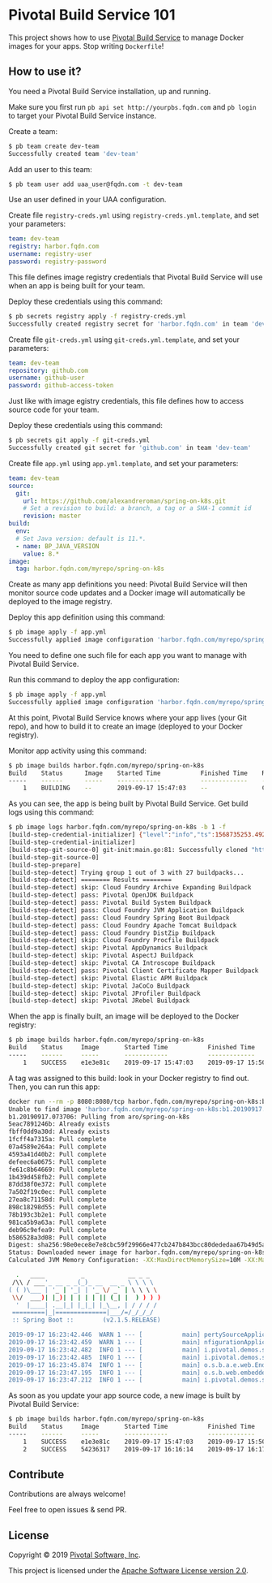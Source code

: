 # Pivotal Build Service 101

This project shows how to use
[Pivotal Build Service](https://content.pivotal.io/blog/pivotal-build-service-now-alpha-assembles-and-updates-containers-in-kubernetes)
to manage Docker images for your apps. Stop writing `Dockerfile`!

## How to use it?

You need a Pivotal Build Service installation, up and running.

Make sure you first run `pb api set http://yourpbs.fqdn.com`
and `pb login` to target your Pivotal Build Service instance.

Create a team:
```bash
$ pb team create dev-team
Successfully created team 'dev-team'
```

Add an user to this team:
```bash
$ pb team user add uaa_user@fqdn.com -t dev-team
```

Use an user defined in your UAA configuration.

Create file `registry-creds.yml` using `registry-creds.yml.template`, and set your parameters:
```yaml
team: dev-team
registry: harbor.fqdn.com
username: registry-user
password: registry-password
```

This file defines image registry credentials that Pivotal Build Service will use when
an app is being built for your team.

Deploy these credentials using this command:
```bash
$ pb secrets registry apply -f registry-creds.yml
Successfully created registry secret for 'harbor.fqdn.com' in team 'dev-team'
```

Create file `git-creds.yml` using `git-creds.yml.template`, and set your parameters:
```yaml
team: dev-team
repository: github.com
username: github-user
password: github-access-token
```

Just like with image egistry credentials, this file defines how to access source
code for your team.

Deploy these credentials using this command:
```bash
$ pb secrets git apply -f git-creds.yml
Successfully created git secret for 'github.com' in team 'dev-team'
```

Create file `app.yml` using `app.yml.template`, and set your parameters:
```yaml
team: dev-team
source:
  git:
    url: https://github.com/alexandreroman/spring-on-k8s.git
    # Set a revision to build: a branch, a tag or a SHA-1 commit id
    revision: master
build:
  env:
  # Set Java version: default is 11.*.
  - name: BP_JAVA_VERSION
    value: 8.*
image:
  tag: harbor.fqdn.com/myrepo/spring-on-k8s
```

Create as many app definitions you need: Pivotal Build Service will then
monitor source code updates and a Docker image will automatically be deployed
to the image registry.

Deploy this app definition using this command:
```bash
$ pb image apply -f app.yml
Successfully applied image configuration 'harbor.fqdn.com/myrepo/spring-on-k8s'
```

You need to define one such file for each app you want to manage with
Pivotal Build Service.

Run this command to deploy the app configuration:
```bash
$ pb image apply -f app.yml
Successfully applied image configuration 'harbor.fqdn.com/myrepo/spring-on-k8s'
```

At this point, Pivotal Build Service knows where your app lives (your Git repo),
and how to build it to create an image (deployed to your Docker registry).

Monitor app activity using this command:
```bash
$ pb image builds harbor.fqdn.com/myrepo/spring-on-k8s
Build    Status      Image    Started Time           Finished Time    Reason
-----    ------      -----    ------------           -------------    ------
    1    BUILDING    --       2019-09-17 15:47:03    --               CONFIG
```

As you can see, the app is being built by Pivotal Build Service.
Get build logs using this command:
```bash
$ pb image logs harbor.fqdn.com/myrepo/spring-on-k8s -b 1 -f
[build-step-credential-initializer] {"level":"info","ts":1568735253.4923153,"logger":"fallback-logger","caller":"creds-init/main.go:40","msg":"Credentials initialized.","commit":"002a41a"}
[build-step-credential-initializer]
[build-step-git-source-0] git-init:main.go:81: Successfully cloned "https://github.com/alexandreroman/spring-on-k8s.git" @ "9eb9ed895e945891d1af6982b035f86c3a06ea3d" in path "/workspace"
[build-step-git-source-0]
[build-step-prepare]
[build-step-detect] Trying group 1 out of 3 with 27 buildpacks...
[build-step-detect] ======== Results ========
[build-step-detect] skip: Cloud Foundry Archive Expanding Buildpack
[build-step-detect] pass: Pivotal OpenJDK Buildpack
[build-step-detect] pass: Pivotal Build System Buildpack
[build-step-detect] pass: Cloud Foundry JVM Application Buildpack
[build-step-detect] pass: Cloud Foundry Spring Boot Buildpack
[build-step-detect] pass: Cloud Foundry Apache Tomcat Buildpack
[build-step-detect] pass: Cloud Foundry DistZip Buildpack
[build-step-detect] skip: Cloud Foundry Procfile Buildpack
[build-step-detect] skip: Pivotal AppDynamics Buildpack
[build-step-detect] skip: Pivotal AspectJ Buildpack
[build-step-detect] skip: Pivotal CA Introscope Buildpack
[build-step-detect] pass: Pivotal Client Certificate Mapper Buildpack
[build-step-detect] skip: Pivotal Elastic APM Buildpack
[build-step-detect] skip: Pivotal JaCoCo Buildpack
[build-step-detect] skip: Pivotal JProfiler Buildpack
[build-step-detect] skip: Pivotal JRebel Buildpack
```

When the app is finally built, an image will be deployed to the Docker registry:
```bash
$ pb image builds harbor.fqdn.com/myrepo/spring-on-k8s
Build    Status     Image       Started Time           Finished Time          Reason
-----    ------     -----       ------------           -------------          ------
    1    SUCCESS    e1e3e81c    2019-09-17 15:47:03    2019-09-17 15:50:50    CONFIG
```

A tag was assigned to this build: look in your Docker registry to find out.
Then, you can run this app:
```bash
docker run --rm -p 8080:8080/tcp harbor.fqdn.com/myrepo/spring-on-k8s:b1.20190917.073706
Unable to find image 'harbor.fqdn.com/myrepo/spring-on-k8s:b1.20190917.073706' locally
b1.20190917.073706: Pulling from aro/spring-on-k8s
5eac7891246b: Already exists
fbff0dd9a30d: Already exists
1fcff4a7315a: Pull complete
07a4589e264a: Pull complete
4593a41d40b2: Pull complete
defeec6a0675: Pull complete
fe61c8b64669: Pull complete
1b439d458fb2: Pull complete
87dd38f0e372: Pull complete
7a502f19c0ec: Pull complete
27ea8c71158d: Pull complete
898c18298d55: Pull complete
78b193c3b2e1: Pull complete
981ca5b9a63a: Pull complete
deb96c9efea9: Pull complete
b586528a3d08: Pull complete
Digest: sha256:98e0ece8e7e8cbc59f29966e477cb247b843bcc80dededaa67b49d5a48c19d1c
Status: Downloaded newer image for harbor.fqdn.com/myrepo/spring-on-k8s:b1.20190917.073706
Calculated JVM Memory Configuration: -XX:MaxDirectMemorySize=10M -XX:MaxMetaspaceSize=87497K -XX:ReservedCodeCacheSize=240M -Xss1M -Xmx68718877238K (Head Room: 0%, Loaded Class Count: 13034, Thread Count: 250, Total Memory: 70368744177664)

  .   ____          _            __ _ _
 /\\ / ___'_ __ _ _(_)_ __  __ _ \ \ \ \
( ( )\___ | '_ | '_| | '_ \/ _` | \ \ \ \
 \\/  ___)| |_)| | | | | || (_| |  ) ) ) )
  '  |____| .__|_| |_|_| |_\__, | / / / /
 =========|_|==============|___/=/_/_/_/
 :: Spring Boot ::        (v2.1.5.RELEASE)

2019-09-17 16:23:42.446  WARN 1 --- [           main] pertySourceApplicationContextInitializer : Skipping 'cloud' property source addition because not in a cloud
2019-09-17 16:23:42.459  WARN 1 --- [           main] nfigurationApplicationContextInitializer : Skipping reconfiguration because not in a cloud
2019-09-17 16:23:42.482  INFO 1 --- [           main] i.pivotal.demos.springonk8s.Application  : Starting Application on 1a2928976174 with PID 1 (/workspace/BOOT-INF/classes started by vcap in /workspace)
2019-09-17 16:23:42.485  INFO 1 --- [           main] i.pivotal.demos.springonk8s.Application  : No active profile set, falling back to default profiles: default
2019-09-17 16:23:45.874  INFO 1 --- [           main] o.s.b.a.e.web.EndpointLinksResolver      : Exposing 2 endpoint(s) beneath base path '/actuator'
2019-09-17 16:23:47.195  INFO 1 --- [           main] o.s.b.web.embedded.netty.NettyWebServer  : Netty started on port(s): 8080
2019-09-17 16:23:47.212  INFO 1 --- [           main] i.pivotal.demos.springonk8s.Application  : Started Application in 5.474 seconds (JVM running for 6.517)
```

As soon as you update your app source code, a new image is built
by Pivotal Build Service:
```bash
$ pb image builds harbor.fqdn.com/myrepo/spring-on-k8s
Build    Status     Image       Started Time           Finished Time          Reason
-----    ------     -----       ------------           -------------          ------
    1    SUCCESS    e1e3e81c    2019-09-17 15:47:03    2019-09-17 15:50:50    CONFIG
    2    SUCCESS    54236317    2019-09-17 16:16:14    2019-09-17 16:17:09    COMMIT
```

## Contribute

Contributions are always welcome!

Feel free to open issues & send PR.

## License

Copyright &copy; 2019 [Pivotal Software, Inc](https://pivotal.io).

This project is licensed under the [Apache Software License version 2.0](https://www.apache.org/licenses/LICENSE-2.0).
